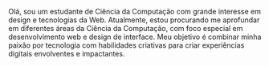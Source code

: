 Olá, sou um estudante de Ciência da Computação com grande interesse em design e tecnologias da Web. Atualmente, estou procurando me aprofundar em diferentes áreas da Ciência da Computação, com foco especial em desenvolvimento web e design de interface. Meu objetivo é combinar minha paixão por tecnologia com habilidades criativas para criar experiências digitais envolventes e impactantes.
